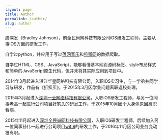 ```yaml
---
layout: page
title: Author
permalink: /author/
slug: author
---
```


周深发（Bradley Johnson），前全民尚网科技有限公司iOS研发工程师，主要从事iOS方面的研发工作。

自学过python，并应用于写过[落网音乐](http://www.luoo.net/)和[煎蛋网](http://jandan.net/)的数据爬取。

自学过HTML、CSS、JavaScript，能够看懂基本网页源码标签、style布局样式和简单的JavaScript原生代码，但并未将其实际应用到项目中。

2014年3月起进入湛江华星网络科技有限公司，入职iOS实习生，与一学弟共同学习与研发，作品有《折扣买》，于2015年3月因学业问题离职返校处理。

2015年3月起进入[深圳一云网络科技有限公司](http://www.haobitou.com/)，入职iOS研发工程师，与另一位同事老高一起进行公司项目[好笔头](https://itunes.apple.com/cn/app/hao-bi-tou-zuo-ye-wu-gen-ke/id670919062?mt=8)的研发工作，于2015年10月因个人身体原因离职看病。

2015年11月起进入[深圳全民尚网科技有限公司](http://www.i-wiwi.com/)，入职iOS研发工程师，后续加入另一位同事孙伟一起进行公司项目[wifi8](https://itunes.apple.com/cn/app/wifi8/id1067498263?mt=8)的研发工作，于2016年11月因公司业务变动被离职。


